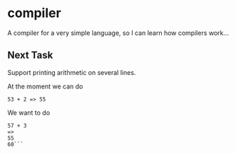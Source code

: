 # compiler

A compiler for a very simple language, so I can learn how compilers work...

## Next Task

Support printing arithmetic on several lines.

At the moment we can do 

```53 + 2 => 55```

We want to do

```53 + 2
57 + 3
=> 
55
60```
